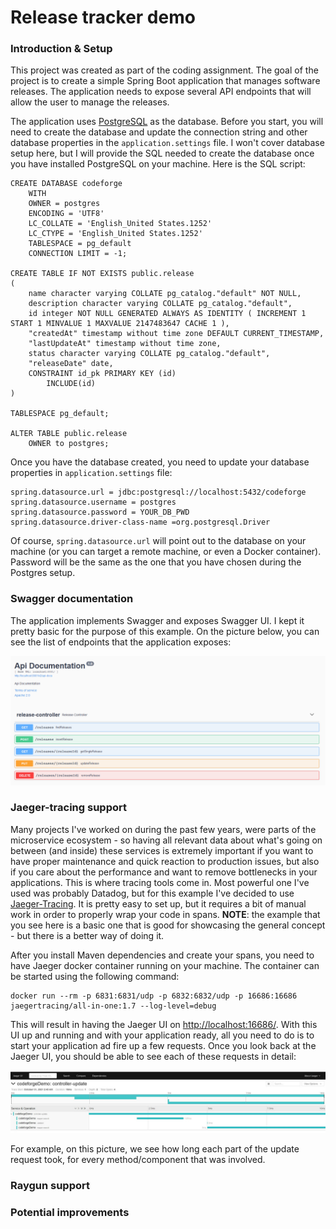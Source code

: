 # Release tracker demo

### Introduction & Setup
This project was created as part of the coding assignment. The goal of the project is to create 
a simple Spring Boot application that manages software releases. The application needs to expose several 
API endpoints that will allow the user to manage the releases. 

The application uses [PostgreSQL](https://www.postgresql.org/) as the database. Before you start, you will need to create the database 
and update the connection string and other database properties in the `application.settings` file. I won't 
cover database setup here, but I will provide the SQL needed to create the database once you have installed 
PostgreSQL on your machine. Here is the SQL script:

```
CREATE DATABASE codeforge
    WITH 
    OWNER = postgres
    ENCODING = 'UTF8'
    LC_COLLATE = 'English_United States.1252'
    LC_CTYPE = 'English_United States.1252'
    TABLESPACE = pg_default
    CONNECTION LIMIT = -1;

CREATE TABLE IF NOT EXISTS public.release
(
    name character varying COLLATE pg_catalog."default" NOT NULL,
    description character varying COLLATE pg_catalog."default",
    id integer NOT NULL GENERATED ALWAYS AS IDENTITY ( INCREMENT 1 START 1 MINVALUE 1 MAXVALUE 2147483647 CACHE 1 ),
    "createdAt" timestamp without time zone DEFAULT CURRENT_TIMESTAMP,
    "lastUpdateAt" timestamp without time zone,
    status character varying COLLATE pg_catalog."default",
    "releaseDate" date,
    CONSTRAINT id_pk PRIMARY KEY (id)
        INCLUDE(id)
)

TABLESPACE pg_default;

ALTER TABLE public.release
    OWNER to postgres;
```
Once you have the database created, you need to update your database properties in `application.settings` file:
```
spring.datasource.url = jdbc:postgresql://localhost:5432/codeforge
spring.datasource.username = postgres
spring.datasource.password = YOUR_DB_PWD
spring.datasource.driver-class-name =org.postgresql.Driver
```
Of course, `spring.datasource.url` will point out to the database on your machine (or you can target a remote 
machine, or even a Docker container). Password will be the same as the one that you have chosen during the 
Postgres setup.

### Swagger documentation

The application implements Swagger and exposes Swagger UI. I kept it pretty basic for the purpose of this example. 
On the picture below, you can see the list of endpoints that the application exposes: 

![img.png](img.png)

### Jaeger-tracing support

Many projects I've worked on during the past few years, were parts of the microservice ecosystem - so having all 
relevant data about what's going on between (and inside) these services is extremely important if you want to 
have proper maintenance and quick reaction to production issues, but also if you care about the performance and 
want to remove bottlenecks in your applications. This is where tracing tools come in. Most powerful one I've used was 
probably Datadog, but for this example I've decided to use [Jaeger-Tracing](https://www.jaegertracing.io/). It is 
pretty easy to set up, but it requires a bit of manual work in order to properly wrap your code in spans. **NOTE**: the 
example that you see here is a basic one that is good for showcasing the general concept - but there is a better 
way of doing it. 

After you install Maven dependencies and create your spans, you need to have Jaeger docker container running on your 
machine. The container can be started using the following command:
```
docker run --rm -p 6831:6831/udp -p 6832:6832/udp -p 16686:16686 jaegertracing/all-in-one:1.7 --log-level=debug
```
This will result in having the Jaeger UI on [http://localhost:16686/](http://localhost:16686/). With this UI up and 
running and with your application ready, all you need to do is to start your application ad fire up a few requests. 
Once you look back at the Jaeger UI, you should be able to see each of these requests in detail:

![img_1.png](img_1.png)

For example, on this picture, we see how long each part of the update request took, for every method/component 
that was involved.

### Raygun support

### Potential improvements
